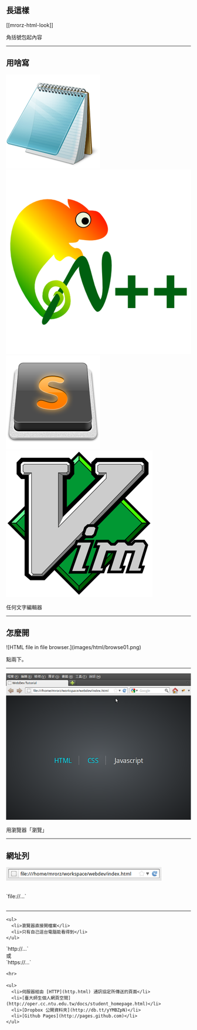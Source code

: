 長這樣
-----

[[mrorz-html-look]]

<aside class="notes">
  角括號包起內容
</aside>

---

用啥寫
-----
<div class="row">
  <div class="span3 centered">
    <div class="row">
      <div class="span3">
        <img class="fragment" src="images/html/notepad.png" alt="記事本" title="記事本">
      </div>
      <div class="span3">
        <a href="http://notepad-plus-plus.org/" target="_blank"><img class="fragment" src="images/html/npp.png" alt="NotePad++"></a>
      </div>
    </div>
    <div class="row">
      <div class="span3">
        <a href="http://www.sublimetext.com/" target="_blank"><img class="fragment" src="images/html/st2.png" alt="Sublime Text 3" title="Sublime Text 3"></a>
      </div>
      <div class="span3">
        <a href="http://www.vim.org/" target="_blank"><img class="fragment" src="images/html/vim.png" alt="Vim" title="Vim"></a>
      </div>
    </div>
  </div>
</div>

<p class="fragment">任何文字編輯器</p>

---

怎麼開
-----
<div class="row">
  <div class="span4 centered">
    ![HTML file in file browser.](images/html/browse01.png)
  </div>
</div>

<p class="fragment">點兩下。</p>

---

![The browser opens.](images/html/browse02.png)

用瀏覽器「瀏覽」

---

網址列
-----

![Browser URL](images/html/url.png)

<div class="row">
  <div class="span3 fragment">
    <br>
    `file://...`<br>
    <br>
    <hr>

    <ul>
      <li>瀏覽器直接開檔案</li>
      <li>只有自己這台電腦能看得到</li>
    </ul>

  </div>
  <div class="span3 fragment">
    `http://...`<br>
    或<br>
    `https://...`

    <hr>

    <ul>
      <li>伺服器經由 [HTTP](http.html) 通訊協定所傳送的頁面</li> 
      <li>[臺大師生個人網頁空間](http://oper.cc.ntu.edu.tw/docs/student_homepage.html)</li>
      <li>[Dropbox 公開資料夾](http://db.tt/yYMBZpN)</li>
      <li>[Github Pages](http://pages.github.com)</li>
    </ul>

  </div>
</div>